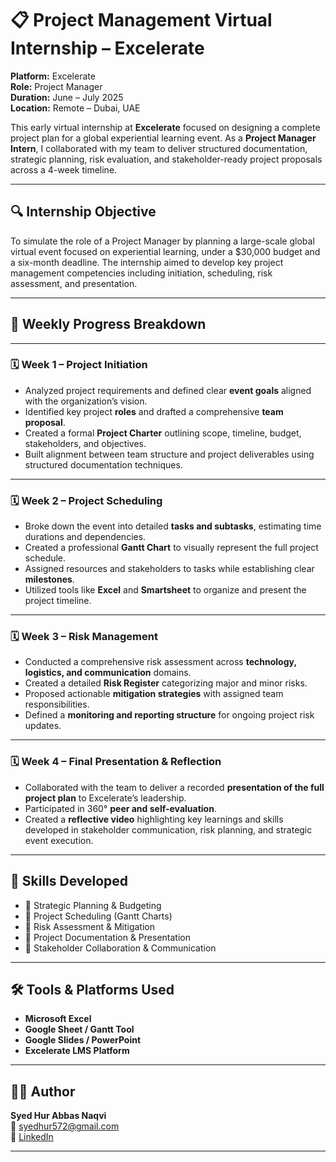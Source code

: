 # 📋 Project Management Virtual Internship – Excelerate

**Platform:** Excelerate    
**Role:** Project Manager  
**Duration:** June – July 2025  
**Location:** Remote – Dubai, UAE

This early virtual internship at **Excelerate** focused on designing a complete project plan for a global experiential learning event. As a **Project Manager Intern**, I collaborated with my team to deliver structured documentation, strategic planning, risk evaluation, and stakeholder-ready project proposals across a 4-week timeline.

---

## 🔍 Internship Objective

To simulate the role of a Project Manager by planning a large-scale global virtual event focused on experiential learning, under a $30,000 budget and a six-month deadline. The internship aimed to develop key project management competencies including initiation, scheduling, risk assessment, and presentation.

---

## 📅 Weekly Progress Breakdown

---

### 🗓️ **Week 1 – Project Initiation**

- Analyzed project requirements and defined clear **event goals** aligned with the organization’s vision.
- Identified key project **roles** and drafted a comprehensive **team proposal**.
- Created a formal **Project Charter** outlining scope, timeline, budget, stakeholders, and objectives.
- Built alignment between team structure and project deliverables using structured documentation techniques.

---

### 🗓️ **Week 2 – Project Scheduling**

- Broke down the event into detailed **tasks and subtasks**, estimating time durations and dependencies.
- Created a professional **Gantt Chart** to visually represent the full project schedule.
- Assigned resources and stakeholders to tasks while establishing clear **milestones**.
- Utilized tools like **Excel** and **Smartsheet** to organize and present the project timeline.

---

### 🗓️ **Week 3 – Risk Management**

- Conducted a comprehensive risk assessment across **technology, logistics, and communication** domains.
- Created a detailed **Risk Register** categorizing major and minor risks.
- Proposed actionable **mitigation strategies** with assigned team responsibilities.
- Defined a **monitoring and reporting structure** for ongoing project risk updates.

---

### 🗓️ **Week 4 – Final Presentation & Reflection**

- Collaborated with the team to deliver a recorded **presentation of the full project plan** to Excelerate’s leadership.
- Participated in 360° **peer and self-evaluation**.
- Created a **reflective video** highlighting key learnings and skills developed in stakeholder communication, risk planning, and strategic event execution.

---

## 🧠 Skills Developed

- 📌 Strategic Planning & Budgeting  
- 📌 Project Scheduling (Gantt Charts)  
- 📌 Risk Assessment & Mitigation  
- 📌 Project Documentation & Presentation  
- 📌 Stakeholder Collaboration & Communication

---

## 🛠️ Tools & Platforms Used

- **Microsoft Excel**
- **Google Sheet / Gantt Tool**
- **Google Slides / PowerPoint**
- **Excelerate LMS Platform**

---

## 🙋‍♂️ Author

**Syed Hur Abbas Naqvi**  
📧 syedhur572@gmail.com  
🔗 [LinkedIn](https://www.linkedin.com/in/hurabbas05)

---

